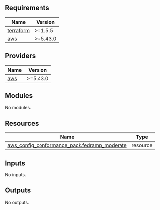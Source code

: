 <!-- BEGIN_TF_DOCS -->
## Requirements

| Name | Version |
|------|---------|
| <a name="requirement_terraform"></a> [terraform](#requirement\_terraform) | >=1.5.5 |
| <a name="requirement_aws"></a> [aws](#requirement\_aws) | >=5.43.0 |

## Providers

| Name | Version |
|------|---------|
| <a name="provider_aws"></a> [aws](#provider\_aws) | >=5.43.0 |

## Modules

No modules.

## Resources

| Name | Type |
|------|------|
| [aws_config_conformance_pack.fedramp_moderate](https://registry.terraform.io/providers/hashicorp/aws/latest/docs/resources/config_conformance_pack) | resource |

## Inputs

No inputs.

## Outputs

No outputs.
<!-- END_TF_DOCS -->
